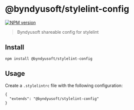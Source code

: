 # @byndyusoft/stylelint-config

[![NPM version](https://img.shields.io/npm/v/@byndyusoft/stylelint-config.svg)](https://www.npmjs.com/package/@byndyusoft/stylelint-config)

> Byndyusoft shareable config for stylelint

## Install

```
npm install @byndyusoft/stylelint-config
```

## Usage

Create a `.stylelintrc` file with the following configuration:

```
{
  "extends": "@byndyusoft/stylelint-config"
}
```
